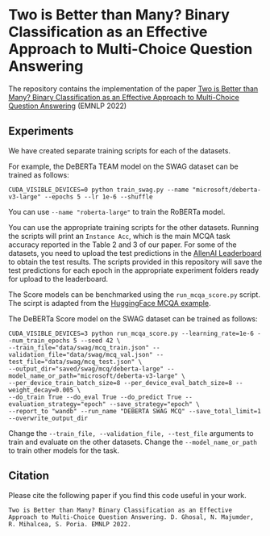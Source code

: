 # Two is Better than Many? Binary Classification as an Effective Approach to Multi-Choice Question Answering

The repository contains the implementation of the paper [Two is Better than Many? Binary Classification as an Effective Approach to Multi-Choice Question Answering](https://arxiv.org/abs/2210.16495) (EMNLP 2022)

## Experiments

We have created separate training scripts for each of the datasets.

For example, the DeBERTa TEAM model on the SWAG dataset can be trained as follows:

```
CUDA_VISIBLE_DEVICES=0 python train_swag.py --name "microsoft/deberta-v3-large" --epochs 5 --lr 1e-6 --shuffle
```

You can use `--name "roberta-large"` to train the RoBERTa model.

You can use the appropriate training scripts for the other datasets. Running the scripts will print an `Instance Acc`, which is the main MCQA task accuracy reported in the Table 2 and 3 of our paper. For some of the datasets, you need to upload the test predictions in the [AllenAI Leaderboard](https://leaderboard.allenai.org/) to obtain the test results. The scripts provided in this repository will save the test predictions for each epoch in the appropriate experiment folders ready for upload to the leaderboard.


The Score models can be benchmarked using the `run_mcqa_score.py` script. The scirpt is adapted from the [HuggingFace MCQA example](https://github.com/huggingface/transformers/tree/main/examples/pytorch/multiple-choice).

The DeBERTa Score model on the SWAG dataset can be trained as follows:
```
CUDA_VISIBLE_DEVICES=3 python run_mcqa_score.py --learning_rate=1e-6 --num_train_epochs 5 --seed 42 \
--train_file="data/swag/mcq_train.json" --validation_file="data/swag/mcq_val.json" --test_file="data/swag/mcq_test.json" \
--output_dir="saved/swag/mcq/deberta-large" --model_name_or_path="microsoft/deberta-v3-large" \
--per_device_train_batch_size=8 --per_device_eval_batch_size=8 --weight_decay=0.005 \
--do_train True --do_eval True --do_predict True --evaluation_strategy="epoch" --save_strategy="epoch" \
--report_to "wandb" --run_name "DEBERTA SWAG MCQ" --save_total_limit=1 --overwrite_output_dir
```

Change the `--train_file, --validation_file, --test_file` arguments to train and evaluate on the other datasets. Change the `--model_name_or_path` to train other models for the task.

## Citation

Please cite the following paper if you find this code useful in your work.

```
Two is Better than Many? Binary Classification as an Effective Approach to Multi-Choice Question Answering. D. Ghosal, N. Majumder, R. Mihalcea, S. Poria. EMNLP 2022.
```
